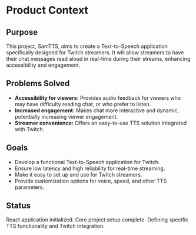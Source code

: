 # Product Context

## Purpose
This project, SamTTS, aims to create a Text-to-Speech application specifically designed for Twitch streamers. It will allow streamers to have their chat messages read aloud in real-time during their streams, enhancing accessibility and engagement.

## Problems Solved
- **Accessibility for viewers:** Provides audio feedback for viewers who may have difficulty reading chat, or who prefer to listen.
- **Increased engagement:**  Makes chat more interactive and dynamic, potentially increasing viewer engagement.
- **Streamer convenience:** Offers an easy-to-use TTS solution integrated with Twitch.

## Goals
- Develop a functional Text-to-Speech application for Twitch.
- Ensure low latency and high reliability for real-time streaming.
- Make it easy to set up and use for Twitch streamers.
- Provide customization options for voice, speed, and other TTS parameters.

## Status
React application initialized. Core project setup complete. Defining specific TTS functionality and Twitch integration.